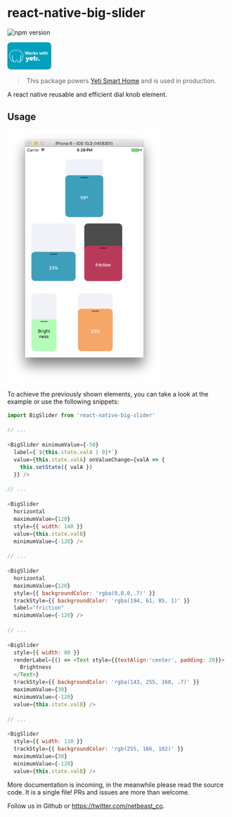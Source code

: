 # react-native-big-slider
![npm version](https://badge.fury.io/js/react-native-big-slider.svg)

<a href="https://getyeti.co" target="_blank">
   <img alt="works with yeti" src="works-with-yeti.png" width="100" />
</a>

> This package powers [Yeti Smart Home](https://getyeti.co) and is used in production.

A react native reusable and efficient dial knob element.

## Usage

<img alt="demo screenshot" src="screenshot.png" width="350" />

To achieve the previously shown elements, you can take a look at the example
or use the following snippets:

```javascript
import BigSlider from 'react-native-big-slider'

// ...

<BigSlider minimumValue={-50}
  label={`${this.state.valA | 0}º`}
  value={this.state.valA} onValueChange={valA => {
    this.setState({ valA })
  }} />

// ...

<BigSlider
  horizontal
  maximumValue={120}
  style={{ width: 140 }}
  value={this.state.valB}
  minimumValue={-120} />

// ...

<BigSlider
  horizontal
  maximumValue={120}
  style={{ backgroundColor: 'rgba(0,0,0,.7)' }}
  trackStyle={{ backgroundColor: 'rgba(194, 61, 85, 1)' }}
  label="friction"
  minimumValue={-120} />

// ...

<BigSlider
  style={{ width: 80 }}
  renderLabel={() => <Text style={{textAlign:'center', padding: 20}}>
    Brightness
  </Text>}
  trackStyle={{ backgroundColor: 'rgba(143, 255, 160, .7)' }}
  maximumValue={30}
  minimumValue={-120}
  value={this.state.valB} />

// ...

<BigSlider
  style={{ width: 110 }}
  trackStyle={{ backgroundColor: 'rgb(255, 166, 102)' }}
  maximumValue={30}
  minimumValue={-120}
  value={this.state.valB} />
```

More documentation is incoming, in the meanwhile please read the source code. It is a single file!
PRs and issues are more than welcome.

Follow us in Github or https://twitter.com/netbeast_co.

